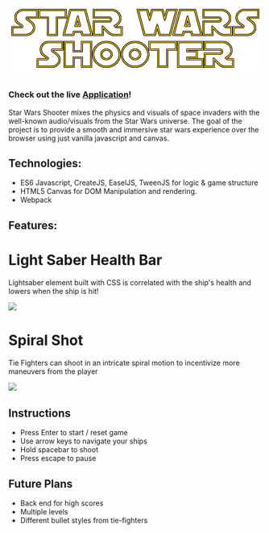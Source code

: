 <img src='https://github.com/ameet01/star-wars-shooter/blob/master/images/maintitle.png' width='600px' />

### Check out the live [Application](https://ameet01.github.io/star-wars-shooter/)!

Star Wars Shooter mixes the physics and visuals of space invaders with the well-known audio/visuals from the Star Wars universe. The goal of the project is to provide a smooth and immersive star wars experience over the browser using just vanilla javascript and canvas.

## Technologies:

* ES6 Javascript, CreateJS, EaselJS, TweenJS for logic & game structure
* HTML5 Canvas for DOM Manipulation and rendering.
* Webpack

## Features:

# Light Saber Health Bar

Lightsaber element built with CSS is correlated with the ship's health and lowers when the ship is hit!

<img src='https://github.com/ameet01/star-wars-shooter/blob/master/images/lightsaberhealthbar.gif' width='400px'/>

# Spiral Shot

Tie Fighters can shoot in an intricate spiral motion to incentivize more maneuvers from the player

<img src='https://github.com/ameet01/star-wars-shooter/blob/master/docs/spiralshot.gif' width='600px'/>

## Instructions

* Press Enter to start / reset game
* Use arrow keys to navigate your ships
* Hold spacebar to shoot
* Press escape to pause

## Future Plans

* Back end for high scores
* Multiple levels
* Different bullet styles from tie-fighters
